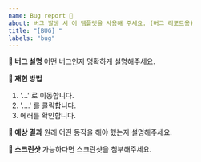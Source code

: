 ```yaml
---
name: Bug report 🐛
about: 버그 발생 시 이 템플릿을 사용해 주세요. (버그 리포트용)
title: "[BUG] "
labels: "bug"
---
```


**🐛 버그 설명**
어떤 버그인지 명확하게 설명해주세요.

**🔁 재현 방법**
1. '...' 로 이동합니다.
2. '....' 를 클릭합니다.
3. 에러를 확인합니다.

**🤔 예상 결과**
원래 어떤 동작을 해야 했는지 설명해주세요.

**📸 스크린샷**
가능하다면 스크린샷을 첨부해주세요.
